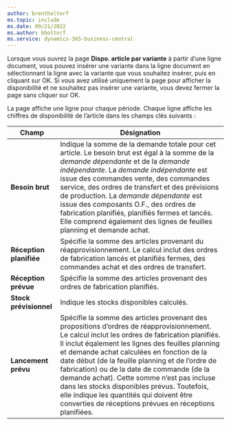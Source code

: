 ```yaml
---
author: brentholtorf
ms.topic: include
ms.date: 09/21/2022
ms.author: bholtorf
ms.service: dynamics-365-business-central
---
```

Lorsque vous ouvrez la page **Dispo. article par variante** à partir d’une ligne document, vous pouvez insérer une variante dans la ligne document en sélectionnant la ligne avec la variante que vous souhaitez insérer, puis en cliquant sur OK. Si vous avez utilisé uniquement la page pour afficher la disponibilité et ne souhaitez pas insérer une variante, vous devez fermer la page sans cliquer sur OK.

La page affiche une ligne pour chaque période. Chaque ligne affiche les chiffres de disponibilité de l’article dans les champs clés suivants :

| Champ | Désignation |
|--|--|
| **Besoin brut**| Indique la somme de la demande totale pour cet article. Le besoin brut est égal à la somme de la *demande dépendante* et de la *demande indépendante*. La *demande indépendante* est issue des commandes vente, des commandes service, des ordres de transfert et des prévisions de production. La *demande dépendante* est issue des composants O.F., des ordres de fabrication planifiés, planifiés fermes et lancés. Elle comprend également des lignes de feuilles planning et demande achat.|
| **Réception planifiée** | Spécifie la somme des articles provenant du réapprovisionnement. Le calcul inclut des ordres de fabrication lancés et planifiés fermes, des commandes achat et des ordres de transfert. |
| **Réception prévue** | Spécifie la somme des articles provenant des ordres de fabrication planifiés. |
| **Stock prévisionnel** | Indique les stocks disponibles calculés. |
| **Lancement prévu** | Spécifie la somme des articles provenant des propositions d’ordres de réapprovisionnement. Le calcul inclut les ordres de fabrication planifiés. Il inclut éqalement les lignes des feuilles planning et demande achat calculées en fonction de la date début (de la feuille planning et de l’ordre de fabrication) ou de la date de commande (de la demande achat). Cette somme n’est pas incluse dans les stocks disponibles prévus. Toutefois, elle indique les quantités qui doivent être converties de réceptions prévues en réceptions planifiées. |
